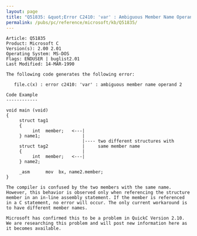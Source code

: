 ```yaml
---
layout: page
title: "Q51835: &quot;Error C2410: 'var' : Ambiguous Member Name Operand 2&quot;"
permalink: /pubs/pc/reference/microsoft/kb/Q51835/
---
```


	Article: Q51835
	Product: Microsoft C
	Version(s): 2.00 2.01
	Operating System: MS-DOS
	Flags: ENDUSER | buglist2.01
	Last Modified: 14-MAR-1990
	
	The following code generates the following error:
	
	   file.c(x) : error c2410: 'var' : ambiguous member name operand 2
	
	Code Example
	------------
	
	void main (void)
	{
	     struct tag1
	     {
	          int  member;   <---|
	     } name1;                |
	                             |---- two different structures with
	     struct tag2             |     same member name
	     {                       |
	          int  member;   <---|
	     } name2;
	
	     _asm      mov  bx, name2.member;
	}
	
	The compiler is confused by the two members with the same name.
	However, this behavior is observed only when referencing the structure
	member in an in-line assembly statement. If the member is referenced
	in a C statement, no error will occur. The only current workaround is
	to have different member names.
	
	Microsoft has confirmed this to be a problem in QuickC Version 2.10.
	We are researching this problem and will post new information here as
	it becomes available.
